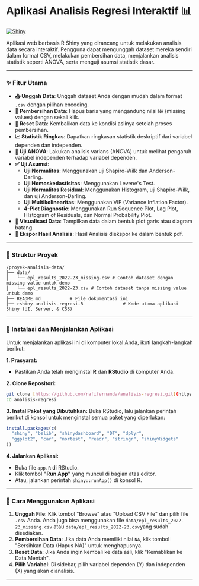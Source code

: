 # Aplikasi Analisis Regresi Interaktif 📊

[![Shiny](https://img.shields.io/badge/Made%20with-Shiny-blue.svg)](https://shiny.posit.co/)

Aplikasi web berbasis R Shiny yang dirancang untuk melakukan analisis data secara interaktif. Pengguna dapat mengunggah dataset mereka sendiri dalam format CSV, melakukan pembersihan data, menjalankan analisis statistik seperti ANOVA, serta menguji asumsi statistik dasar.

---

### ✨ Fitur Utama

-   **📤 Unggah Data**: Unggah dataset Anda dengan mudah dalam format `.csv` dengan pilihan encoding.
-   **🧹 Pembersihan Data**: Hapus baris yang mengandung nilai `NA` (missing values) dengan sekali klik.
-   **🔄 Reset Data**: Kembalikan data ke kondisi aslinya setelah proses pembersihan.
-   **📈 Statistik Ringkas**: Dapatkan ringkasan statistik deskriptif dari variabel dependen dan independen.
-   **🔬 Uji ANOVA**: Lakukan analisis varians (ANOVA) untuk melihat pengaruh variabel independen terhadap variabel dependen.
-   **✅ Uji Asumsi**:
    -   **Uji Normalitas**: Menggunakan uji Shapiro-Wilk dan Anderson-Darling.
    -   **Uji Homoskedastisitas**: Menggunakan Levene's Test.
    -   **Uji Normalitas Residual**: Menggunakan Histogram, uji Shapiro-Wilk, dan uji Anderson-Darling.
    -   **Uji Multikolinearitas**: Menggunakan VIF (Variance Inflation Factor).
    -   **4-Plot Diagnostic**: Menggunakan Run Sequence Plot, Lag Plot, HIstogram of Residuals, dan Normal Probability Plot.  
-   **🎨 Visualisasi Data**: Tampilkan data dalam bentuk plot garis atau diagram batang.
-   **📄 Ekspor Hasil Analisis**: Hasil Analisis diekspor ke dalam bentuk pdf.

---

### 📂 Struktur Proyek

```
/proyek-analisis-data/
├── data/
│   └── epl_results_2022-23_missing.csv # Contoh dataset dengan missing value untuk demo
│   └── epl_results_2022-23.csv # Contoh dataset tanpa missing value untuk demo
├── README.md           # File dokumentasi ini
├── rshiny-analisis-regresi.R               # Kode utama aplikasi Shiny (UI, Server, & CSS)
```

---

### 🚀 Instalasi dan Menjalankan Aplikasi

Untuk menjalankan aplikasi ini di komputer lokal Anda, ikuti langkah-langkah berikut:

**1. Prasyarat:**
-   Pastikan Anda telah menginstal **R** dan **RStudio** di komputer Anda.

**2. Clone Repositori:**
```bash
git clone [https://github.com/rafifernanda/analisis-regresi.git](https://github.com/rafifernandaa/analisis-regresi.git)
cd analisis-regresi
```

**3. Instal Paket yang Dibutuhkan:**
Buka RStudio, lalu jalankan perintah berikut di konsol untuk menginstal semua paket yang diperlukan:

```R
install.packages(c(
  "shiny", "bslib", "shinydashboard", "DT", "dplyr", 
  "ggplot2", "car", "nortest", "readr", "stringr", "shinyWidgets"
))
```

**4. Jalankan Aplikasi:**
-   Buka file `app.R` di RStudio.
-   Klik tombol **"Run App"** yang muncul di bagian atas editor.
-   Atau, jalankan perintah `shiny::runApp()` di konsol R.

---

### 📝 Cara Menggunakan Aplikasi

1.  **Unggah File**: Klik tombol "Browse" atau "Upload CSV File" dan pilih file `.csv` Anda. Anda juga bisa menggunakan file `data/epl_results_2022-23_missing.csv` atau `data/epl_results_2022-23.csv`yang sudah disediakan.
2.  **Pembersihan Data**: Jika data Anda memiliki nilai `NA`, klik tombol "Bersihkan Data (Hapus NA)" untuk menghapusnya.
3.  **Reset Data**: Jika Anda ingin kembali ke data asli, klik "Kemablikan ke Data Mentah".
4.  **Pilih Variabel**: Di sidebar, pilih variabel dependen (Y) dan independen (X) yang akan dianalisis.

---
